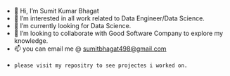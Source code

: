 - 👋 Hi, I’m Sumit Kumar Bhagat
- 👀 I’m interested in all work related to Data Engineer/Data Science.
- 🌱 I’m currently looking for Data Science.
- 💞️ I’m looking to collaborate with Good Software Company to explore my knowledge.
- 📫 you can email me @ sumitbhagat498@gmail.com
-     please visit my repositry to see projectes i worked on.
<!---
sumit9708/sumit9708 is a ✨ special ✨ repository because its `README.md` (this file) appears on your GitHub profile.
You can click the Preview link to take a look at your changes.
--->
